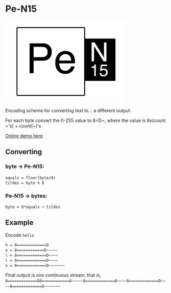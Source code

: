 Pe-N15
=====
![Pe-N15 logo](Pe-N15-logo.png)

Encoding scheme for converting text to... a different output.

For each byte convert the 0-255 value to 8=D~, where the value is 8x(count ='s) + count(~)'s

[Online demo here](http://apitim.com/penis.php)

## Converting

### byte -> Pe-N15:

    equals = floor(byte/8)
    tildes = byte % 8

### Pe-N15 -> bytes:

    byte = 8*equals + tildes

## Example

Encode `hello`

    h = 8=============D
    e = 8============D~~~~~
    l = 8=============D~~~~
    l = 8=============D~~~~
    o = 8=============D~~~~~~~
    
Final output is one continuous stream, that is, `8=============D8============D~~~~~8=============D~~~~8=============D~~~~8=============D~~~~~~~`

